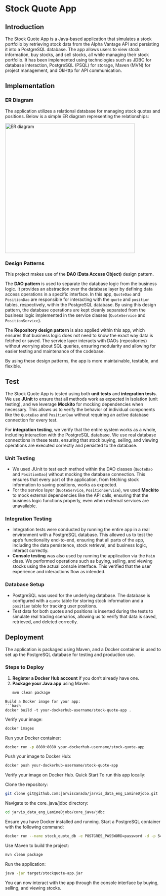 # Stock Quote App

## Introduction

The Stock Quote App is a Java-based application that simulates a stock portfolio by retrieving stock data from the Alpha Vantage API and persisting it into a PostgreSQL database. The app allows users to view stock information, buy stocks, and sell stocks, all while managing their stock portfolio. It has been implemented using technologies such as JDBC for database interaction, PostgreSQL (PSQL) for storage, Maven (MVN) for project management, and OkHttp for API communication.

## Implementation

### ER Diagram

The application utilizes a relational database for managing stock quotes and positions. Below is a simple ER diagram representing the relationships:


<img width="419" alt="ER diagram" src="https://github.com/user-attachments/assets/b4463c46-db65-4a5b-855b-360feae33b9f">

### Design Patterns

This project makes use of the **DAO (Data Access Object)** design pattern. 

The **DAO pattern** is used to separate the database logic from the business logic. It provides an abstraction over the database layer by defining data access operations in a specific interface. In this app, `QuoteDao` and `PositionDao` are responsible for interacting with the `quote` and `position` tables, respectively, within the PostgreSQL database. By using this design pattern, the database operations are kept cleanly separated from the business logic implemented in the service classes (`QuoteService` and `PositionService`).

The **Repository design pattern** is also applied within this app, which ensures that business logic does not need to know the exact way data is fetched or saved. The service layer interacts with DAOs (repositories) without worrying about SQL queries, ensuring modularity and allowing for easier testing and maintenance of the codebase.

By using these design patterns, the app is more maintainable, testable, and flexible.

## Test

The Stock Quote App is tested using both **unit tests** and **integration tests**. We use **JUnit** to ensure that all methods work as expected in isolation (unit testing), and we leverage **Mockito** for mocking dependencies when necessary. This allows us to verify the behavior of individual components like the `QuoteDao` and `PositionDao` without requiring an active database connection for every test.

For **integration testing**, we verify that the entire system works as a whole, including interaction with the PostgreSQL database. We use real database connections in these tests, ensuring that stock buying, selling, and viewing operations are executed correctly and persisted to the database.

### Unit Testing

- We used JUnit to test each method within the DAO classes (`QuoteDao` and `PositionDao`) without mocking the database connection. This ensures that every part of the application, from fetching stock information to saving positions, works as expected.
- For the service layer (`QuoteService`, `PositionService`), we used **Mockito** to mock external dependencies like the API calls, ensuring that the business logic functions properly, even when external services are unavailable.

### Integration Testing

- Integration tests were conducted by running the entire app in a real environment with a PostgreSQL database. This allowed us to test the app’s functionality end-to-end, ensuring that all parts of the app, including the data persistence, stock retrieval, and business logic, interact correctly.
- **Console testing** was also used by running the application via the `Main` class. We performed operations such as buying, selling, and viewing stocks using the actual console interface. This verified that the user experience and interactions flow as intended.

### Database Setup

- PostgreSQL was used for the underlying database. The database is configured with a `quote` table for storing stock information and a `position` table for tracking user positions.
- Test data for both quotes and positions is inserted during the tests to simulate real trading scenarios, allowing us to verify that data is saved, retrieved, and deleted correctly.

## Deployment

The application is packaged using Maven, and a Docker container is used to set up the PostgreSQL database for testing and production use.

### Steps to Deploy

1. **Register a Docker Hub account** if you don’t already have one.
2. **Package your Java app** using Maven:
   ```bash
   mvn clean package
```
Build a Docker image for your app:
```bash
docker build -t your-dockerhub-username/stock-quote-app .
```
Verify your image:
```bash
docker images
```
Run your Docker container:
```bash
docker run -p 8080:8080 your-dockerhub-username/stock-quote-app
```
Push your image to Docker Hub:
```bash
docker push your-dockerhub-username/stock-quote-app
```
Verify your image on Docker Hub.
Quick Start
To run this app locally:

Clone the repository:
```bash
git clone git@github.com:jarviscanada/jarvis_data_eng_LamineDjobo.git
```
Navigate to the core_java/jdbc directory:
```bash
cd jarvis_data_eng_LamineDjobo/core_java/jdbc
```
Ensure you have Docker installed and running. Start a PostgreSQL container with the following command:
```bash
docker run --name stock_quote_db -e POSTGRES_PASSWORD=password -d -p 5432:5432 postgres
```
Use Maven to build the project:
```bash
mvn clean package
```
Run the application:
```bash
java -jar target/stockquote-app.jar
```
You can now interact with the app through the console interface by buying, selling, and viewing stocks.
